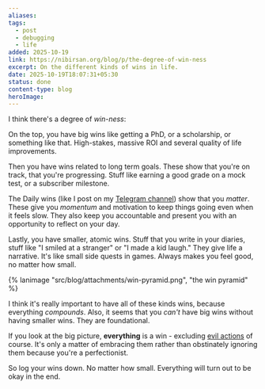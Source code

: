 ```yaml
---
aliases:
tags:
  - post
  - debugging
  - life
added: 2025-10-19
link: https://nibirsan.org/blog/p/the-degree-of-win-ness
excerpt: On the different kinds of wins in life.
date: 2025-10-19T18:07:31+05:30
status: done
content-type: blog
heroImage:
---
```

I think there's a degree of *win-ness*:

On the top, you have big wins like getting a PhD, or a scholarship, or something like that. High-stakes, massive ROI and several quality of life improvements.

Then you have wins related to long term goals. These show that you're on track, that you're progressing. Stuff like earning a good grade on a mock test, or a subscriber milestone.

The Daily wins (like I post on my [Telegram channel](https://t.me/nibirwins)) show that you *matter*. These give you *momentum* and motivation to keep things going even when it feels slow. They also keep you accountable and present you with an opportunity to reflect on your day.

Lastly, you have smaller, atomic wins. Stuff that you write in your diaries, stuff like "I smiled at a stranger" or "I made a kid laugh." They give life a narrative. It's like small side quests in games. Always makes you feel good, no matter how small.

{% lanimage "src/blog/attachments/win-pyramid.png", "the win pyramid" %}

I think it's really important to have all of these kinds wins, because everything *compounds*. Also, it seems that you *can't* have big wins without having smaller wins. They are foundational.

If you look at the big picture, **everything** is a win - excluding [evil actions](https://nibirsan.org/blog/p/right-and-wrong/) of course. It's only a matter of embracing them rather than obstinately ignoring them because you're a perfectionist. 

So log your wins down. No matter how small. Everything will turn out to be okay in the end.